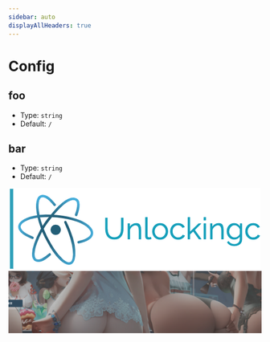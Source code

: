 ```yaml
---
sidebar: auto
displayAllHeaders: true
---
```


# Config

## foo

- Type: `string`
- Default: `/`

## bar

- Type: `string`
- Default: `/`

![logo](/logo.png)
![logo](/naked.png)
